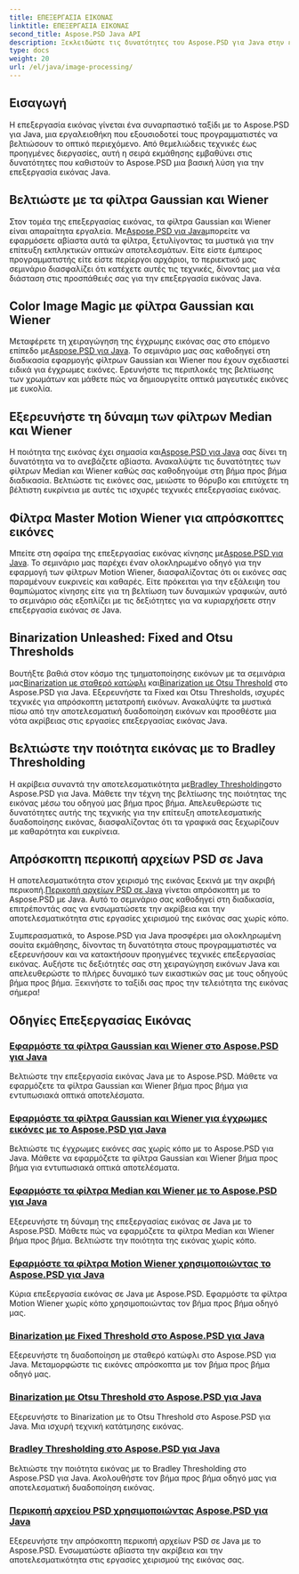 ```yaml
---
title: ΕΠΕΞΕΡΓΑΣΙΑ ΕΙΚΟΝΑΣ
linktitle: ΕΠΕΞΕΡΓΑΣΙΑ ΕΙΚΟΝΑΣ
second_title: Aspose.PSD Java API
description: Ξεκλειδώστε τις δυνατότητες του Aspose.PSD για Java στην επεξεργασία εικόνας. Μάθετε να εφαρμόζετε τα φίλτρα Gaussian, Wiener, Median και Motion Wiener βήμα προς βήμα.
type: docs
weight: 20
url: /el/java/image-processing/
---
```

## Εισαγωγή

Η επεξεργασία εικόνας γίνεται ένα συναρπαστικό ταξίδι με το Aspose.PSD για Java, μια εργαλειοθήκη που εξουσιοδοτεί τους προγραμματιστές να βελτιώσουν το οπτικό περιεχόμενο. Από θεμελιώδεις τεχνικές έως προηγμένες διεργασίες, αυτή η σειρά εκμάθησης εμβαθύνει στις δυνατότητες που καθιστούν το Aspose.PSD μια βασική λύση για την επεξεργασία εικόνας Java.

## Βελτιώστε με τα φίλτρα Gaussian και Wiener

 Στον τομέα της επεξεργασίας εικόνας, τα φίλτρα Gaussian και Wiener είναι απαραίτητα εργαλεία. Με[Aspose.PSD για Java](./apply-gaussian-wiener-filters/)μπορείτε να εφαρμόσετε αβίαστα αυτά τα φίλτρα, ξετυλίγοντας τα μυστικά για την επίτευξη εκπληκτικών οπτικών αποτελεσμάτων. Είτε είστε έμπειρος προγραμματιστής είτε είστε περίεργοι αρχάριοι, το περιεκτικό μας σεμινάριο διασφαλίζει ότι κατέχετε αυτές τις τεχνικές, δίνοντας μια νέα διάσταση στις προσπάθειές σας για την επεξεργασία εικόνας Java.

## Color Image Magic με φίλτρα Gaussian και Wiener

 Μεταφέρετε τη χειραγώγηση της έγχρωμης εικόνας σας στο επόμενο επίπεδο με[Aspose.PSD για Java](./apply-gaussian-wiener-filters-color-image/). Το σεμινάριο μας σας καθοδηγεί στη διαδικασία εφαρμογής φίλτρων Gaussian και Wiener που έχουν σχεδιαστεί ειδικά για έγχρωμες εικόνες. Ερευνήστε τις περιπλοκές της βελτίωσης των χρωμάτων και μάθετε πώς να δημιουργείτε οπτικά μαγευτικές εικόνες με ευκολία.

## Εξερευνήστε τη δύναμη των φίλτρων Median και Wiener

 Η ποιότητα της εικόνας έχει σημασία και[Aspose.PSD για Java](./apply-median-wiener-filters/) σας δίνει τη δυνατότητα να το ανεβάζετε αβίαστα. Ανακαλύψτε τις δυνατότητες των φίλτρων Median και Wiener καθώς σας καθοδηγούμε στη βήμα προς βήμα διαδικασία. Βελτιώστε τις εικόνες σας, μειώστε το θόρυβο και επιτύχετε τη βέλτιστη ευκρίνεια με αυτές τις ισχυρές τεχνικές επεξεργασίας εικόνας.

## Φίλτρα Master Motion Wiener για απρόσκοπτες εικόνες

 Μπείτε στη σφαίρα της επεξεργασίας εικόνας κίνησης με[Aspose.PSD για Java](./apply-motion-wiener-filters/). Το σεμινάριο μας παρέχει έναν ολοκληρωμένο οδηγό για την εφαρμογή των φίλτρων Motion Wiener, διασφαλίζοντας ότι οι εικόνες σας παραμένουν ευκρινείς και καθαρές. Είτε πρόκειται για την εξάλειψη του θαμπώματος κίνησης είτε για τη βελτίωση των δυναμικών γραφικών, αυτό το σεμινάριο σάς εξοπλίζει με τις δεξιότητες για να κυριαρχήσετε στην επεξεργασία εικόνας σε Java.

## Binarization Unleashed: Fixed and Otsu Thresholds

 Βουτήξτε βαθιά στον κόσμο της τμηματοποίησης εικόνων με τα σεμινάρια μας[Binarization με σταθερό κατώφλι](./binarization-fixed-threshold/) και[Binarization με Otsu Threshold](./binarization-otsu-threshold/) στο Aspose.PSD για Java. Εξερευνήστε τα Fixed και Otsu Thresholds, ισχυρές τεχνικές για απρόσκοπτη μετατροπή εικόνων. Ανακαλύψτε τα μυστικά πίσω από την αποτελεσματική δυαδοποίηση εικόνων και προσθέστε μια νότα ακρίβειας στις εργασίες επεξεργασίας εικόνας Java.

## Βελτιώστε την ποιότητα εικόνας με το Bradley Thresholding

 Η ακρίβεια συναντά την αποτελεσματικότητα με[Bradley Thresholding](./bradley-thresholding/)στο Aspose.PSD για Java. Μάθετε την τέχνη της βελτίωσης της ποιότητας της εικόνας μέσω του οδηγού μας βήμα προς βήμα. Απελευθερώστε τις δυνατότητες αυτής της τεχνικής για την επίτευξη αποτελεσματικής δυαδοποίησης εικόνας, διασφαλίζοντας ότι τα γραφικά σας ξεχωρίζουν με καθαρότητα και ευκρίνεια.

## Απρόσκοπτη περικοπή αρχείων PSD σε Java

 Η αποτελεσματικότητα στον χειρισμό της εικόνας ξεκινά με την ακριβή περικοπή.[Περικοπή αρχείων PSD σε Java](./crop-psd-file/) γίνεται απρόσκοπτη με το Aspose.PSD με Java. Αυτό το σεμινάριο σας καθοδηγεί στη διαδικασία, επιτρέποντάς σας να ενσωματώσετε την ακρίβεια και την αποτελεσματικότητα στις εργασίες χειρισμού της εικόνας σας χωρίς κόπο.

Συμπερασματικά, το Aspose.PSD για Java προσφέρει μια ολοκληρωμένη σουίτα εκμάθησης, δίνοντας τη δυνατότητα στους προγραμματιστές να εξερευνήσουν και να κατακτήσουν προηγμένες τεχνικές επεξεργασίας εικόνας. Αυξήστε τις δεξιότητές σας στη χειραγώγηση εικόνων Java και απελευθερώστε το πλήρες δυναμικό των εικαστικών σας με τους οδηγούς βήμα προς βήμα. Ξεκινήστε το ταξίδι σας προς την τελειότητα της εικόνας σήμερα!
## Οδηγίες Επεξεργασίας Εικόνας
### [Εφαρμόστε τα φίλτρα Gaussian και Wiener στο Aspose.PSD για Java](./apply-gaussian-wiener-filters/)
Βελτιώστε την επεξεργασία εικόνας Java με το Aspose.PSD. Μάθετε να εφαρμόζετε τα φίλτρα Gaussian και Wiener βήμα προς βήμα για εντυπωσιακά οπτικά αποτελέσματα.
### [Εφαρμόστε τα φίλτρα Gaussian και Wiener για έγχρωμες εικόνες με το Aspose.PSD για Java](./apply-gaussian-wiener-filters-color-image/)
Βελτιώστε τις έγχρωμες εικόνες σας χωρίς κόπο με το Aspose.PSD για Java. Μάθετε να εφαρμόζετε τα φίλτρα Gaussian και Wiener βήμα προς βήμα για εντυπωσιακά οπτικά αποτελέσματα.
### [Εφαρμόστε τα φίλτρα Median και Wiener με το Aspose.PSD για Java](./apply-median-wiener-filters/)
Εξερευνήστε τη δύναμη της επεξεργασίας εικόνας σε Java με το Aspose.PSD. Μάθετε πώς να εφαρμόζετε τα φίλτρα Median και Wiener βήμα προς βήμα. Βελτιώστε την ποιότητα της εικόνας χωρίς κόπο.
### [Εφαρμόστε τα φίλτρα Motion Wiener χρησιμοποιώντας το Aspose.PSD για Java](./apply-motion-wiener-filters/)
Κύρια επεξεργασία εικόνας σε Java με Aspose.PSD. Εφαρμόστε τα φίλτρα Motion Wiener χωρίς κόπο χρησιμοποιώντας τον βήμα προς βήμα οδηγό μας.
### [Binarization με Fixed Threshold στο Aspose.PSD για Java](./binarization-fixed-threshold/)
Εξερευνήστε τη δυαδοποίηση με σταθερό κατώφλι στο Aspose.PSD για Java. Μεταμορφώστε τις εικόνες απρόσκοπτα με τον βήμα προς βήμα οδηγό μας.
### [Binarization με Otsu Threshold στο Aspose.PSD για Java](./binarization-otsu-threshold/)
Εξερευνήστε το Binarization με το Otsu Threshold στο Aspose.PSD για Java. Μια ισχυρή τεχνική κατάτμησης εικόνας.
### [Bradley Thresholding στο Aspose.PSD για Java](./bradley-thresholding/)
Βελτιώστε την ποιότητα εικόνας με το Bradley Thresholding στο Aspose.PSD για Java. Ακολουθήστε τον βήμα προς βήμα οδηγό μας για αποτελεσματική δυαδοποίηση εικόνας.
### [Περικοπή αρχείου PSD χρησιμοποιώντας Aspose.PSD για Java](./crop-psd-file/)
Εξερευνήστε την απρόσκοπτη περικοπή αρχείων PSD σε Java με το Aspose.PSD. Ενσωματώστε αβίαστα την ακρίβεια και την αποτελεσματικότητα στις εργασίες χειρισμού της εικόνας σας.